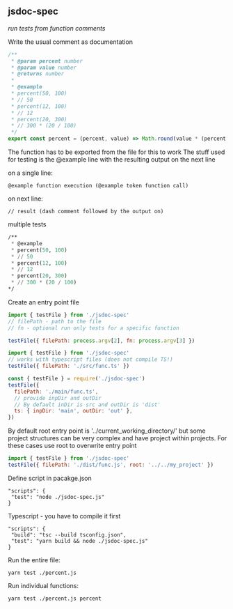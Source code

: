 ## jsdoc-spec

_run tests from function comments_

Write the usual comment as documentation

```js
/**
 * @param percent number
 * @param value number
 * @returns number
 *
 * @example
 * percent(50, 100)
 * // 50
 * percent(12, 100)
 * // 12
 * percent(20, 300)
 * // 300 * (20 / 100)
 */
export const percent = (percent, value) => Math.round(value * (percent / 100))
```

The function has to be exported from the file for this to work
The stuff used for testing is the @example line with the resulting output on the next line

on a single line:

```
@example function execution (@example token function call)
```

on next line:

```
// result (dash comment followed by the output on)
```

multiple tests

```lisp
/**
 * @example
 * percent(50, 100)
 * // 50
 * percent(12, 100)
 * // 12
 * percent(20, 300)
 * // 300 * (20 / 100)
*/
```

Create an entry point file

```js
import { testFile } from './jsdoc-spec'
// filePath - path to the file
// fn - optional run only tests for a specific function

testFile({ filePath: process.argv[2], fn: process.argv[3] })
```

```js
import { testFile } from './jsdoc-spec'
// works with typescript files (does not compile TS!)
testFile({ filePath: './src/func.ts' })
```

```js
const { testFile } = require('./jsdoc-spec')
testFile({
  filePath: './main/func.ts',
  // provide inpDir and outDir
  // By default inDir is src and outDir is 'dist'
  ts: { inpDir: 'main', outDir: 'out' },
})
```

By default root entry point is '../current_working_directory/'
but some project structures can be very complex and have project within projects.
For these cases use root to overwrite entry point

```js
import { testFile } from './jsdoc-spec'
testFile({ filePath: './dist/func.js', root: '../../my_project' })
```

Define script in pacakge.json

```
"scripts": {
 "test": "node ./jsdoc-spec.js"
}
```

Typescript - you have to compile it first

```
"scripts": {
 "build": "tsc --build tsconfig.json",
 "test": "yarn build && node ./jsdoc-spec.js"
}
```

Run the entire file:

```
yarn test ./percent.js
```

Run individual functions:

```
yarn test ./percent.js percent
```
